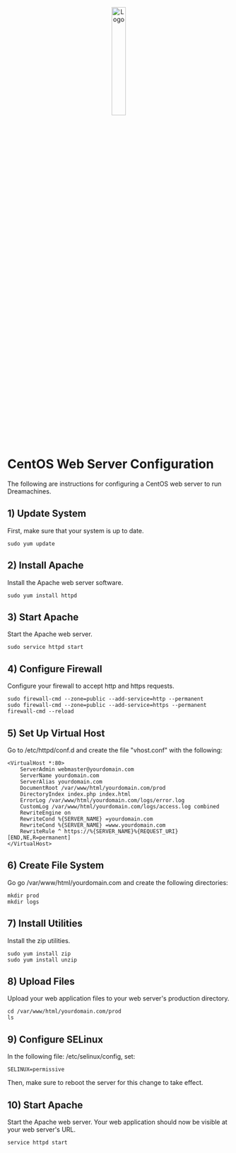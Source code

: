 <p align="center">
  <div align="center">
    <img src="../images/logos/icon.svg" alt="Logo" style="width:25%">
  </div>
</p>

# CentOS Web Server Configuration

The following are instructions for configuring a CentOS web server to run Dreamachines.

## 1) Update System

First, make sure that your system is up to date.

```
sudo yum update
```

## 2) Install Apache

Install the Apache web server software.

```
sudo yum install httpd
```

## 3) Start Apache

Start the Apache web server.

```
sudo service httpd start
```

## 4) Configure Firewall

Configure your firewall to accept http and https requests.

```
sudo firewall-cmd --zone=public --add-service=http --permanent
sudo firewall-cmd --zone=public --add-service=https --permanent
firewall-cmd --reload
```

## 5) Set Up Virtual Host

Go to /etc/httpd/conf.d and create the file "vhost.conf" with the following:

```
<VirtualHost *:80>
    ServerAdmin webmaster@yourdomain.com
    ServerName yourdomain.com
    ServerAlias yourdomain.com
    DocumentRoot /var/www/html/yourdomain.com/prod
    DirectoryIndex index.php index.html
    ErrorLog /var/www/html/yourdomain.com/logs/error.log
    CustomLog /var/www/html/yourdomain.com/logs/access.log combined
    RewriteEngine on
    RewriteCond %{SERVER_NAME} =yourdomain.com
    RewriteCond %{SERVER_NAME} =www.yourdomain.com
    RewriteRule ^ https://%{SERVER_NAME}%{REQUEST_URI} [END,NE,R=permanent]
</VirtualHost>
```

## 6) Create File System

Go go /var/www/html/yourdomain.com and create the following directories:

```
mkdir prod
mkdir logs
```

## 7) Install Utilities

Install the zip utilities.

```
sudo yum install zip
sudo yum install unzip
```

## 8) Upload Files

Upload your web application files to your web server's production directory.  

```
cd /var/www/html/yourdomain.com/prod
ls
```

## 9) Configure SELinux
In the following file: /etc/selinux/config, set:

```
SELINUX=permissive
```

Then, make sure to reboot the server for this change to take effect.

## 10) Start Apache

Start the Apache web server.  Your web application should now be visible at your web server's URL.

```
service httpd start
```